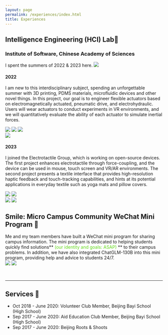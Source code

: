 ```yaml
---
layout: page
permalink: /experiences/index.html
title: Experiences
---
```



## Intelligence Engineering (HCI) Lab📝
### Institute of Software, Chinese Academy of Sciences
I spent the summers of 2022 & 2023 here. 
<left>
  <img src="/images/2023.jpg">
</left>
<br>

#### 2022
I am new to this interdisciplinary subject, spending an unforgettable summer with 3D printing, PDMS materials, microfluidic devices and other novel things. In this project, our goal is to engineer flexible actuators based on electromagnetically actuated, pneumatic drive, and electrohydraulic. Users will wear actuators to conduct experiments in VR environments, and we will quantitatively evaluate the ability of each actuator to simulate inertial forces.

<div class="third">
<img src="/images/Actuators.png">
<img src="/images/pne.jpg">
<img src="/images/wearable.jpg">
</div>
<left>
  <img src="/images/video2022.gif">
</left>
<br>

#### 2023
I joined the Electrotactile Group, which is working on open-source devices. The first project enhances electrotactile through force-coupling, and the device can be used in mouse, touch screen and VR/AR environments. The second project presents a textile interface that provides high-resolution haptic feedback and touch-tracking capabilities, and hints at its potential applications in everyday textile such as yoga mats and pillow covers.
<br>


<div class="half">
<img src="/images/vr.jpg">
<img src="/images/app.png">
</div>
<left>
 <img src="/images/example.gif">
</left>
<left>
  <img src="/images/Tactex.png">
</left>
<br>


## Smile: Micro Campus Community WeChat Mini Program 📱
Me and my team members have built a WeChat mini program for sharing campus information. The mini program is dedicated to helping students quickly find solutions**<font color='#62D919'> (our identity and goals: ASAP) </font>** to their campus problems. In addition, we have also integrated ChatGLM-130B into this mini program, providing help and advice to students 24/7.
<br>
<left>
 <img src="/images/smile.jpg">
</left>
<left>
 <img src="/images/smile.gif">
</left>


<br>

---
## Services 🚶

- Oct 2018 - June 2020: Volunteer Club Member, Beijing Bayi School (High School)
- Sep 2017 - June 2020: Aid Education Club Member, Beijing Bayi School (High School)
- Sep 2017 - June 2020: Beijing Roots & Shoots



